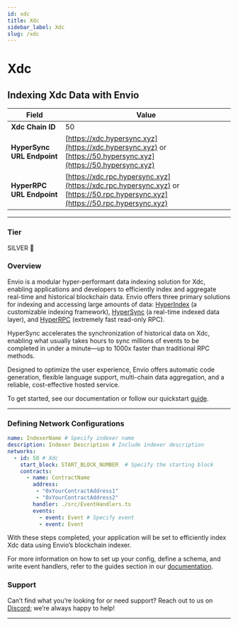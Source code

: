 ```yaml
---
id: xdc
title: Xdc
sidebar_label: Xdc
slug: /xdc
---
```


# Xdc

## Indexing Xdc Data with Envio

| **Field**                     | **Value**                                                                                          |
|-------------------------------|----------------------------------------------------------------------------------------------------|
| **Xdc Chain ID**     | 50                                                                                            |
| **HyperSync URL Endpoint**    | [https://xdc.hypersync.xyz](https://xdc.hypersync.xyz) or [https://50.hypersync.xyz](https://50.hypersync.xyz) |
| **HyperRPC URL Endpoint**     | [https://xdc.rpc.hypersync.xyz](https://xdc.rpc.hypersync.xyz) or [https://50.rpc.hypersync.xyz](https://50.rpc.hypersync.xyz) |

---

### Tier

SILVER 🥈

### Overview

Envio is a modular hyper-performant data indexing solution for Xdc, enabling applications and developers to efficiently index and aggregate real-time and historical blockchain data. Envio offers three primary solutions for indexing and accessing large amounts of data: [HyperIndex](/docs/HyperIndex/overview) (a customizable indexing framework), [HyperSync](/docs/HyperSync/overview) (a real-time indexed data layer), and [HyperRPC](/docs/HyperSync/overview-hyperrpc) (extremely fast read-only RPC).

HyperSync accelerates the synchronization of historical data on Xdc, enabling what usually takes hours to sync millions of events to be completed in under a minute—up to 1000x faster than traditional RPC methods.

Designed to optimize the user experience, Envio offers automatic code generation, flexible language support, multi-chain data aggregation, and a reliable, cost-effective hosted service.

To get started, see our documentation or follow our quickstart [guide](/docs/HyperIndex/contract-import).

---

### Defining Network Configurations

```yaml
name: IndexerName # Specify indexer name
description: Indexer Description # Include indexer description
networks:
  - id: 50 # Xdc  
    start_block: START_BLOCK_NUMBER  # Specify the starting block
    contracts:
      - name: ContractName
        address:
         - "0xYourContractAddress1"
         - "0xYourContractAddress2"
        handler: ./src/EventHandlers.ts
        events:
          - event: Event # Specify event
          - event: Event
```

With these steps completed, your application will be set to efficiently index Xdc data using Envio’s blockchain indexer.

For more information on how to set up your config, define a schema, and write event handlers, refer to the guides section in our [documentation](/docs/HyperIndex/configuration-file).

### Support

Can’t find what you’re looking for or need support? Reach out to us on [Discord](https://discord.com/invite/Q9qt8gZ2fX); we’re always happy to help!

---
